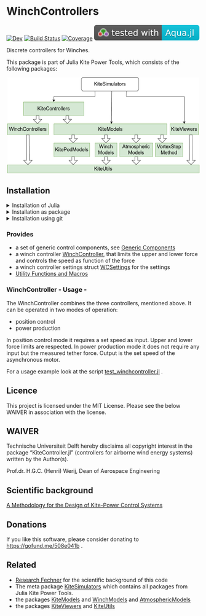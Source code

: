# WinchControllers

[![Dev](https://img.shields.io/badge/docs-dev-blue.svg)](https://opensourceawe.github.io/WinchControllers.jl/dev)
[![Build Status](https://github.com/opensourceawe/WinchControllers.jl/actions/workflows/CI.yml/badge.svg?branch=main)](https://github.com/opensourceawe/WinchControllers.jl/actions/workflows/CI.yml?query=branch%3Amain)
[![Coverage](https://codecov.io/gh/opensourceawe/WinchControllers.jl/branch/main/graph/badge.svg)](https://codecov.io/gh/opensourceawe/WinchControllers.jl)
[![Aqua QA](https://raw.githubusercontent.com/JuliaTesting/Aqua.jl/master/badge.svg)](https://github.com/JuliaTesting/Aqua.jl)

Discrete controllers for Winches.

This package is part of Julia Kite Power Tools, which consists of the following packages:
<p align="center"><img src="./docs/kite_power_tools.png" width="500" /></p>

## Installation
<details>
  <summary>Installation of Julia</summary>

If you do not have Julia installed yet, please read [Installation](https://github.com/aenarete/KiteSimulators.jl/blob/main/docs/Installation.md).

</details>

<details>
  <summary>Installation as package</summary>

### Installation of WinchControllers as package

It is suggested to use a local Julia environment. You can create it with:
```bash
mkdir myproject
cd myproject
julia --project=.
```
(don't forget typing the dot at the end), and then, on the Julia prompt enter:
```julia
using Pkg
pkg"add WinchControllers#main"
```
You can run the tests with:
```julia
using Pkg
pkg"test WinchControllers"
```
To add the examples and install the packages needed by the examples, run:
```julia
using WinchControllers
WinchControllers.install_examples()
exit()
```
</details>

<details>
  <summary>Installation using git</summary>

### Installation of WinchControllers using git

In most cases -- if you want to modify, tune and understand kite controllers -- it is better
to check out this project from git. You can do this with:
```bash
git clone https://github.com/opensourceawe/WinchControllers.jl.git
cd WinchControllers.jl
git checkout v0.5.0
```
For the checkout command, use the tag of the latest version.
</details>

### Provides
- a set of generic control components, see [Generic Components](https://opensourceawe.github.io/WinchControllers.jl/dev/components/#Generic-Components)
- a winch controller [WinchController](https://opensourceawe.github.io/WinchControllers.jl/dev/winchcontroller/), that limits the upper and lower force and controls the speed as function of the force
- a winch controller settings struct [WCSettings](https://opensourceawe.github.io/WinchControllers.jl/dev/winchcontroller/#WinchControllers.WCSettings) for the settings
- [Utility Functions and Macros](https://opensourceawe.github.io/WinchControllers.jl/dev/functions/)

### WinchController - Usage -
The WinchController combines the three controllers, mentioned above.
It can be operated in two modes of operation:
- position control
- power production

In position control mode it requires a set speed as input. Upper and lower force limits
are respected.
In power production mode it does not require any input but the measured tether force.
Output is the set speed of the asynchronous motor.

For a usage example look at the script [test_winchcontroller.jl](./test/test_winchcontroller.jl) .

## Licence
This project is licensed under the MIT License. Please see the below WAIVER in association with the license.

## WAIVER
Technische Universiteit Delft hereby disclaims all copyright interest in the package “KiteController.jl” (controllers for airborne wind energy systems) written by the Author(s).

Prof.dr. H.G.C. (Henri) Werij, Dean of Aerospace Engineering

## Scientific background
[A Methodology for the Design of Kite-Power Control Systems](https://research.tudelft.nl/en/publications/a-methodology-for-the-design-of-kite-power-control-systems)

## Donations
If you like this software, please consider donating to https://gofund.me/508e041b .

## Related
- [Research Fechner](https://research.tudelft.nl/en/publications/?search=wind+Fechner&pageSize=50&ordering=rating&descending=true) for the scientific background of this code
- The meta package [KiteSimulators](https://github.com/aenarete/KiteSimulators.jl) which contains all packages from Julia Kite Power Tools.
- the packages [KiteModels](https://github.com/ufechner7/KiteModels.jl) and [WinchModels](https://github.com/aenarete/WinchModels.jl) and [AtmosphericModels](https://github.com/aenarete/AtmosphericModels.jl)
- the packages [KiteViewers](https://github.com/aenarete/KiteViewers.jl) and [KiteUtils](https://github.com/ufechner7/KiteUtils.jl)
